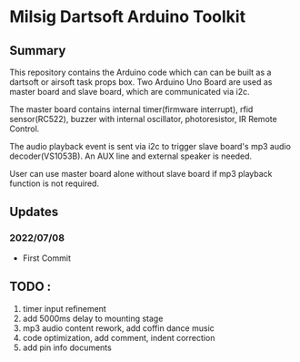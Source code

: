 # Milsig Dartsoft Arduino Toolkit

## Summary
This repository contains the Arduino code which can can be built as a dartsoft or airsoft task props box. Two Arduino Uno Board are used as master board and slave board,  which are communicated via i2c. 

The master board contains internal timer(firmware interrupt), rfid sensor(RC522), buzzer with internal oscillator, photoresistor, IR Remote Control. 

The audio playback event is sent via i2c to trigger slave board's mp3 audio decoder(VS1053B). An AUX line and external speaker is needed. 

User can use master board alone without slave board if mp3 playback function is not required.


## Updates 

### 2022/07/08
* First Commit


## TODO : 
1. timer input refinement
2. add 5000ms delay to mounting stage
3. mp3 audio content rework, add coffin dance music
4. code optimization, add comment, indent correction
5. add pin info documents
